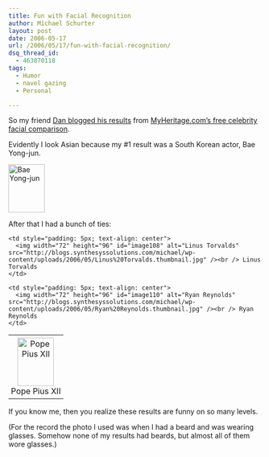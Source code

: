 ```yaml
---
title: Fun with Facial Recognition
author: Michael Schurter
layout: post
date: 2006-05-17
url: /2006/05/17/fun-with-facial-recognition/
dsq_thread_id:
  - 463870118
tags:
  - Humor
  - navel gazing
  - Personal

---
```

So my friend [Dan blogged his results][1] from [MyHeritage.com&#8217;s free celebrity facial comparison][2].

Evidently I look Asian because my #1 result was a South Korean actor, Bae Yong-jun.

<img width="72" height="96" id="image107" alt="Bae Yong-jun" src="http://blogs.synthesyssolutions.com/michael/wp-content/uploads/2006/05/Bae%20Yong-jun.thumbnail.jpg" />

After that I had a bunch of ties:

<table>
  <tr>
    <td style="padding: 5px; text-align: center">
      <img width="72" height="96" id="image109" alt="Pope Pius XII" src="http://blogs.synthesyssolutions.com/michael/wp-content/uploads/2006/05/Pope%20Pius%20XII.thumbnail.jpg" /><br /> Pope Pius XII
    </td>
    
    <td style="padding: 5px; text-align: center">
      <img width="72" height="96" id="image108" alt="Linus Torvalds" src="http://blogs.synthesyssolutions.com/michael/wp-content/uploads/2006/05/Linus%20Torvalds.thumbnail.jpg" /><br /> Linus Torvalds
    </td>
    
    <td style="padding: 5px; text-align: center">
      <img width="72" height="96" id="image110" alt="Ryan Reynolds" src="http://blogs.synthesyssolutions.com/michael/wp-content/uploads/2006/05/Ryan%20Reynolds.thumbnail.jpg" /><br /> Ryan Reynolds
    </td>
  </tr>
</table>

If you know me, then you realize these results are funny on so many levels.

(For the record the photo I used was when I had a beard and was wearing glasses. Somehow none of my results had beards, but almost all of them wore glasses.)

 [1]: http://www.dancoulter.com/2006/05/17/who-do-i-look-like/
 [2]: http://www.myheritage.com/FP/Company/face_recognition.php